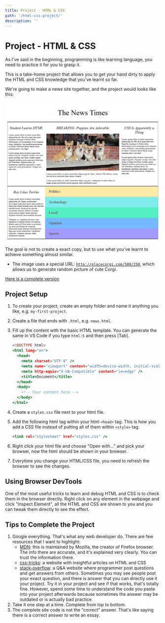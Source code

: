 ```yaml
---
title: Project - HTML & CSS
path: '/html-css-project/'
description: ''
---
```


# Project - HTML & CSS

As I've said in the beginning, programming is like learning language, you need to practice it for you to grasp it.

This is a take-home project that allows you to get your hand dirty to apply the HTML and CSS knowledge that you've learnt so far.

We're going to make a news site together, and the project would looks like this:

![Project Result](the-news-times.png)

The goal is not to create a exact copy, but to use what you've learnt to achieve something almost similar.

- The image uses a special URL: [`http://placecorgi.com/500/250`][placecorgi], which allows us to generate random picture of cute Corgi.

[Here is a complete version][project-complete-version]

## Project Setup

1.  To create your project, create an empty folder and name it anything you like, e.g. `my-first-project`.
1.  Create a file that ends with `.html`, e.g. `news.html`.
1.  Fill up the content with the basic HTML template. You can generate the same in VS Code if you type `html:5` and then press [Tab].

    ```htm
    <!DOCTYPE html>
    <html lang="en">
      <head>
        <meta charset="UTF-8" />
        <meta name="viewport" content="width=device-width, initial-scale=1.0" />
        <meta http-equiv="X-UA-Compatible" content="ie=edge" />
        <title>Document</title>
      </head>
      <body>
        <!-- Your content here -->
      </body>
    </html>
    ```

1.  Create a `styles.css` file next to your html file.
1.  Add the following html tag within your html `<head>` tag. This is how you add a CSS file instead of putting all of them within `<style>` tag.

    ```htm
    <link rel="stylesheet" href="styles.css" />
    ```

1.  Right click your html file and choose "Open with..." and pick your browser, now the html should be shown in your browser.
1.  Everytime you change your HTML/CSS file, you need to refresh the browser to see the changes.

## Using Browser DevTools

One of the most useful tricks to learn and debug HTML and CSS is to check them in the browser directly. Right click on any element in the webpage and click "Inspect Element", all the HTML and CSS are shown to you and you can tweak them directly to see the effect.

## Tips to Complete the Project

1. Google everything. That's what any web developer do. There are few resources that I want to highlight:
   - [MDN]: this is maintained by Mozilla, the creator of Firefox browser. The info there are accurate, and it's explained very clearly. You can trust the information there.
   - [css-tricks]: a website with insightful articles on HTML and CSS
   - [stack-overflow]: a Q&A website where programmer post questions and get answers from others. Sometimes you may see people post your exact question, and there is answer that you can directly use it your project. Try it in your project and see if that works, that's totally fine. However, spend some time to understand the code you paste into your project afterwards because sometimes the answer may be outdated or is actually bad practice.
1. Take it one step at a time. Complete from top to bottom.
1. The complete site code is not the "correct" answer. That's like saying there is a correct answer to write an essay.

[placecorgi]: http://placecorgi.com/500/250
[project-complete-version]: https://btholt.github.io/intro-to-web-dev-v2/news.html
[mdn]: https://developer.mozilla.org/en-US/
[css-tricks]: https://css-tricks.com/
[stack-overflow]: https://stackoverflow.com/
